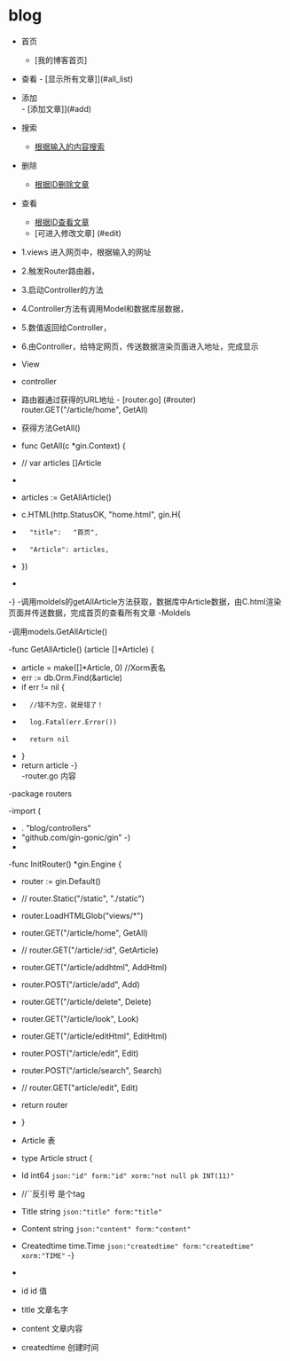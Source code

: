 # blog
- 首页
	- [我的博客首页]
- 查看
        - [显示所有文章]](#all_list)

- 添加  
         - [添加文章]](#add)  
- 搜索
	- [根据输入的内容搜索](#search_list)
	
- 删除
	- [根据ID删除文章](#delete)
	
- 查看
	- [根据ID查看文章](#look)
	- [可进入修改文章] (#edit)

- 1.views 进入网页中，根据输入的网址
- 2.触发Router路由器，
- 3.启动Controller的方法
- 4.Controller方法有调用Model和数据库层数据，
- 5.数值返回给Controller，
- 6.由Controller，给特定网页，传送数据渲染页面进入地址，完成显示
- View
- controller  
- 路由器通过获得的URL地址  - [router.go]  (#router)   router.GET("/article/home", GetAll)
- 获得方法GetAll() 
- func GetAll(c *gin.Context) {
-	// var articles []Article  
-
-	articles := GetAllArticle()
-	c.HTML(http.StatusOK, "home.html", gin.H{
-		"title":   "首页",
-		"Article": articles,
-	})
-
-}
-调用moldels的getAllArticle方法获取，数据库中Article数据，由C.html渲染页面并传送数据，完成首页的查看所有文章
-Moldels  


-调用models.GetAllArticle()

-func GetAllArticle() (article []*Article) {
-	article = make([]*Article, 0) //Xorm表名
-	err := db.Orm.Find(&article)
-	if err != nil {
-		//错不为空，就是错了！
-		log.Fatal(err.Error())
-		return nil
-	}
-	return article
-}  
-router.go 内容

-package routers

-import (
-	. "blog/controllers"
-	"github.com/gin-gonic/gin"
-)
-
-func InitRouter() *gin.Engine {
-	router := gin.Default()
-	// router.Static("/static", "./static")
-	router.LoadHTMLGlob("views/*")
-	router.GET("/article/home", GetAll)
-	// router.GET("/article/:id", GetArticle)
-	router.GET("/article/addhtml", AddHtml)
-	router.POST("/article/add", Add)
-	router.GET("/article/delete", Delete)
-	router.GET("/article/look", Look)
-	router.GET("/article/editHtml", EditHtml)
-	router.POST("/article/edit", Edit)
-	router.POST("/article/search", Search)
-	// router.GET("article/edit", Edit)
-	return router
- }
	
- Article 表

- type Article struct {
-	Id int64 `json:"id" form:"id" xorm:"not null pk INT(11)"`
-	//``反引号 是个tag
-	Title       string    `json:"title" form:"title"`
-	Content     string    `json:"content" form:"content"`
-	Createdtime time.Time `json:"createdtime" form:"createdtime" xorm:"TIME"`
-}
-
- id	    id 值
- title	    文章名字
- content	    文章内容
- createdtime 创建时间
